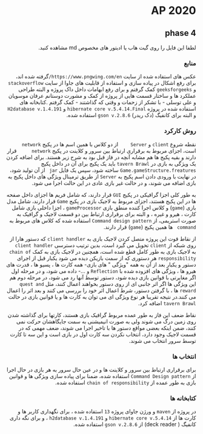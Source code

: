 <div dir = "rtl"> 


# AP 2020
## phase 4

لطفا این فایل را روی گیت هاب یا ادیتور های مخصوص md مشاهده کنید.


### منابع
عکس های استفاده شده از سایت `https://www.pngwing.com/en/`گرفته شده اند، برای رفع اشکال در پیاده سازی و استفاده از قابلیت های جاوا از سایت `stackoverflow` و `geeksforgeeks` کمک گرفتم و برای  رفع ابهامات داخل داک پروژه و البته طراحی عملکرد ها و ساختار قسمت هایی از پروژه از کمک و مشورت دوستانم عرفان موسویان و علی توسلی - با تشکر از زحمات و وقتی که گذاشتند - کمک گرفتم
.کتابخانه های استفاده شده در پروژه `hibernate core v.5.4.14.Final` و `H2database v.1.4.191` و البته برای کانفیگ (دک ریدر) `gson v.2.8.6` استفاده شده.

### روش کارکرد
نقطه شروع `client` و `Server	` از دو کلاس با همین اسم ها در پکیج `network	`  است، اجزای مربوط به برقراری ارتباط بین سرور و کلاینت در پکیج `network	 ` قرار دارند و بقیه پکیج ها هم مشابه آنچه در فاز قبل بود به شرح زیر هستند. برای اضافه کردن یک ویژگی به بازی در 		`tavern Brawl` باید یک پکیج برای آن در داخل پکیج `Game.gameStructure.freatures` ساخته شود، سپس یک فایل `jar	` از آن تولید شود، در نهایت با ورودی دادن اسم پکیج به `Server` از طریق ترمینال ویژگی های داخل پکیج به بازی اضافه می شوند، و در حالت غیر بازی عادی در این حالت اجرا می شود.



به طور کلی اجزا گرافیکی در پکیج `GUI` قرار دارند، که شامل فریم ها اجزای داخل صفحه ها در این پکیج هستند، اجزای مربوط به لاجیک بازی در پکیج `Game` قرار دارند، شامل مدل بازی (`game`) و کلاس اجرا کننده منطق بازی `gameProcessor` ، اجزا داخلی بازی شامل کارت ، هیرو و غیره ، و البته برای برقراری ارتباط بین دو قسمت لاجیک و گرافیک به صورت استریمی، از `Command design pattern` استفاده شده که کلاس های مربوط به `command ` ها همین پکیج (`game`) قرار دارند.

از نقاط قوت این پروژه متصل کردن لاجیک بازی به `client handler` که دستور هارا از روی شبکه از `client`	 تحویل می گیرد است، بدین ترتیب دسترسی 	`client handler	 ` به لاجیک بازی به طور کامل قطع شده است، همچنین در لاجیک بازی به کمک `chain of responsibility` هر دستوری که از سمت بازیکن دیده می شود یکبار قبل از اجرای دستور و یکبار بعد از آن به همه "ویژگی " های بازی- همه کارت ها ، پسیو ها ، قدرت های هیرو ها ، ویژگی های افزوده شده با `Reflection` و ...- داده می شود، و در مرحله اول اگر مغایرتی با قوانین بازی دیده شود، دستور توسط آنها رد می شود، در مرحله دوم هم این ویژگی ها اگر اثر جانبی ای از روی دستور بخواهند اعمال کنند، مثل `quest and reward` ها ، با گرفتن دستور، شرط اعمال اثر خود را بررسی می کنند و بعد اثر را اعمال می کنند.در نتیجه تقریبا هر نوع ویژگی ای می توان به کارت ها و یا قوانین بازی در حالت `tavern Brawl` اضافه کرد.




نقاط ضعف این فاز به طور عمده مربوط گرافیک بازی هستند، کارتها برای گذاشته شدن روی زمین درگ می شوند ولی به صورت انیمیشنی به سمت جایگاهشان حرکت نمی کنند، ضمن اینکه بعضی مواقع دستور ها با تاخیر اجرا می شوند، ضعف مهمی که در قسمت لاجیک وجود دارد، انتخاب نکردن سه کارت اول در بازی است و این سه تا کارت توسط سرور انتخاب می شوند.

### انتخاب ها
برای برقراری ارتباط بین سرور و کلاینت ها و در عین حال سرور به هر بازی در حال اجرا از `Command Design pattern` استفاده شده، ضمنا برای پیاده سازی ویژگی ها و قوانین بازی به طور عمده از `chain of responsibility` استفاده شده.
### کتابخانه ها
در پروژه از `maven` و 
ورژن جاوای پروژه `13` استفاده شده ، برای نگهداری کاربر ها و کارت ها از `hibernate core v.5.4.14` و `h2database v.1.4.191` ، و برای نگه داری کانفیگ ( deck reader) از `gson v.2.8.6` استفاده شده.
</div>